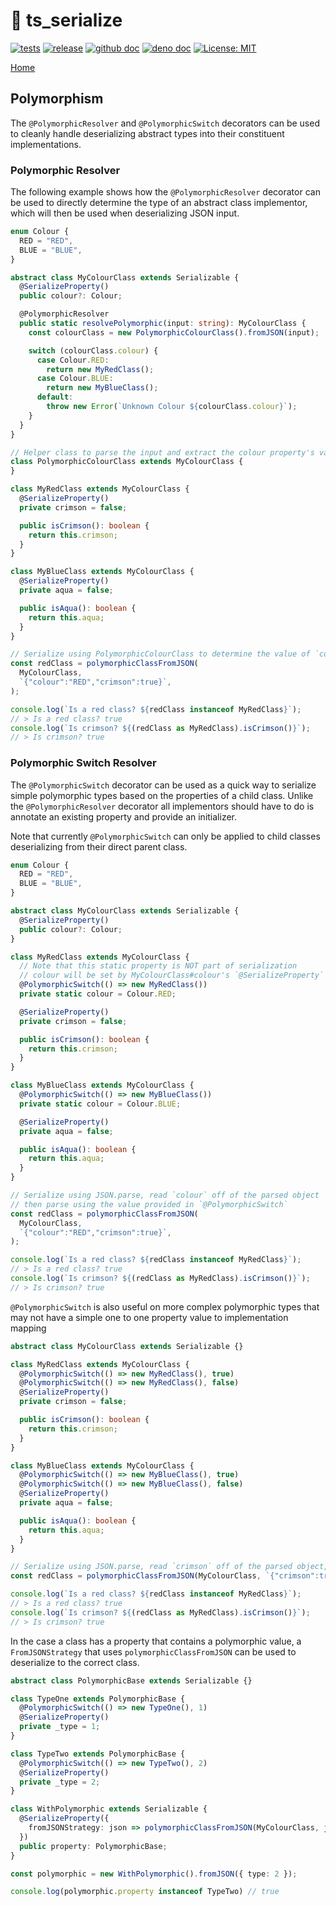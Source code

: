 # 🥣 ts_serialize 

[![tests](https://github.com/GameBridgeAI/ts_serialize/workflows/tests/badge.svg)](https://github.com/GameBridgeAI/ts_serialize/workflows/tests/badge.svg) 
[![release](https://github.com/GameBridgeAI/ts_serialize/workflows/release/badge.svg)](https://github.com/GameBridgeAI/ts_serialize/workflows/release/badge.svg) 
[![github doc](https://img.shields.io/badge/github-doc-5279AA.svg)](https://gamebridgeai.github.io/ts_serialize)
[![deno doc](https://doc.deno.land/badge.svg)](https://doc.deno.land/https/deno.land/x/ts_serialize/mod.ts)
[![License: MIT](https://img.shields.io/badge/License-MIT-yellow.svg)](https://opensource.org/licenses/MIT)

[Home](./index)

## Polymorphism

The `@PolymorphicResolver` and `@PolymorphicSwitch` decorators can be used
to cleanly handle deserializing abstract types into their constituent 
implementations.

### Polymorphic Resolver

The following example shows how the `@PolymorphicResolver` decorator can be
used to directly determine the type of an abstract class implementor, 
which will then be used when deserializing JSON input.

```ts
enum Colour {
  RED = "RED",
  BLUE = "BLUE",
}

abstract class MyColourClass extends Serializable {
  @SerializeProperty()
  public colour?: Colour;

  @PolymorphicResolver
  public static resolvePolymorphic(input: string): MyColourClass {
    const colourClass = new PolymorphicColourClass().fromJSON(input);

    switch (colourClass.colour) {
      case Colour.RED:
        return new MyRedClass();
      case Colour.BLUE:
        return new MyBlueClass();
      default:
        throw new Error(`Unknown Colour ${colourClass.colour}`);
    }
  }
}

// Helper class to parse the input and extract the colour property's value
class PolymorphicColourClass extends MyColourClass {
}

class MyRedClass extends MyColourClass {
  @SerializeProperty()
  private crimson = false;

  public isCrimson(): boolean {
    return this.crimson;
  }
}

class MyBlueClass extends MyColourClass {
  @SerializeProperty()
  private aqua = false;

  public isAqua(): boolean {
    return this.aqua;
  }
}

// Serialize using PolymorphicColourClass to determine the value of `colour`, then serialize using `MyRedClass`
const redClass = polymorphicClassFromJSON(
  MyColourClass,
  `{"colour":"RED","crimson":true}`,
);

console.log(`Is a red class? ${redClass instanceof MyRedClass}`);
// > Is a red class? true
console.log(`Is crimson? ${(redClass as MyRedClass).isCrimson()}`);
// > Is crimson? true
```

### Polymorphic Switch Resolver

The `@PolymorphicSwitch` decorator can be used as a quick way to serialize
simple polymorphic types based on the properties of a child class. 
Unlike the `@PolymorphicResolver` decorator all implementors should have
to do is annotate an existing property and provide an initializer.

Note that currently `@PolymorphicSwitch` can only be applied to child
classes deserializing from their direct parent class.

```ts
enum Colour {
  RED = "RED",
  BLUE = "BLUE",
}

abstract class MyColourClass extends Serializable {
  @SerializeProperty()
  public colour?: Colour;
}

class MyRedClass extends MyColourClass {
  // Note that this static property is NOT part of serialization
  // colour will be set by MyColourClass#colour's `@SerializeProperty` annotation
  @PolymorphicSwitch(() => new MyRedClass())
  private static colour = Colour.RED;

  @SerializeProperty()
  private crimson = false;

  public isCrimson(): boolean {
    return this.crimson;
  }
}

class MyBlueClass extends MyColourClass {
  @PolymorphicSwitch(() => new MyBlueClass())
  private static colour = Colour.BLUE;

  @SerializeProperty()
  private aqua = false;

  public isAqua(): boolean {
    return this.aqua;
  }
}

// Serialize using JSON.parse, read `colour` off of the parsed object
// then parse using the value provided in `@PolymorphicSwitch`
const redClass = polymorphicClassFromJSON(
  MyColourClass,
  `{"colour":"RED","crimson":true}`,
);

console.log(`Is a red class? ${redClass instanceof MyRedClass}`);
// > Is a red class? true
console.log(`Is crimson? ${(redClass as MyRedClass).isCrimson()}`);
// > Is crimson? true
```

`@PolymorphicSwitch` is also useful on more complex polymorphic types that 
may not have a simple one to one property value to implementation mapping

```ts
abstract class MyColourClass extends Serializable {}

class MyRedClass extends MyColourClass {
  @PolymorphicSwitch(() => new MyRedClass(), true)
  @PolymorphicSwitch(() => new MyRedClass(), false)
  @SerializeProperty()
  private crimson = false;

  public isCrimson(): boolean {
    return this.crimson;
  }
}

class MyBlueClass extends MyColourClass {
  @PolymorphicSwitch(() => new MyBlueClass(), true)
  @PolymorphicSwitch(() => new MyBlueClass(), false)
  @SerializeProperty()
  private aqua = false;

  public isAqua(): boolean {
    return this.aqua;
  }
}

// Serialize using JSON.parse, read `crimson` off of the parsed object, then parse using the value provided in `@PolymorphicSwitch`
const redClass = polymorphicClassFromJSON(MyColourClass, `{"crimson":true}`);

console.log(`Is a red class? ${redClass instanceof MyRedClass}`);
// > Is a red class? true
console.log(`Is crimson? ${(redClass as MyRedClass).isCrimson()}`);
// > Is crimson? true
```

In the case a class has a property that contains a polymorphic value, a `FromJSONStrategy`
that uses `polymorphicClassFromJSON` can be used to deserialize to the correct class.

```ts
abstract class PolymorphicBase extends Serializable {}

class TypeOne extends PolymorphicBase {
  @PolymorphicSwitch(() => new TypeOne(), 1)
  @SerializeProperty()
  private _type = 1;
}

class TypeTwo extends PolymorphicBase {
  @PolymorphicSwitch(() => new TypeTwo(), 2)
  @SerializeProperty()
  private _type = 2;
}

class WithPolymorphic extends Serializable {
  @SerializeProperty({
    fromJSONStrategy: json => polymorphicClassFromJSON(MyColourClass, json),
  })
  public property: PolymorphicBase;
}

const polymorphic = new WithPolymorphic().fromJSON({ type: 2 });

console.log(polymorphic.property instanceof TypeTwo) // true
```